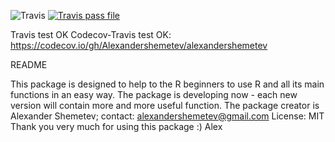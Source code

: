 ![Travis](https://travis-ci.com/Alexandershemetev/alexandrshemetev.svg?branch=main)
[![Travis pass file](https://travis-ci.com/Alexandershemetev/alexandrshemetev.svg?branch=main)](https://travis-ci.com/github/Alexandershemetev/alexandrshemetev/builds/190080575)

Travis test OK
Codecov-Travis test OK: https://codecov.io/gh/Alexandershemetev/alexandershemetev

README

This package is designed to help to the R beginners to use R and all its main functions in an easy way. 
The package is developing now - each new version will contain more and more useful function. 
The package creator is Alexander Shemetev; contact: alexandershemetev@gmail.com
License: MIT
Thank you very much for using this package :)
Alex
